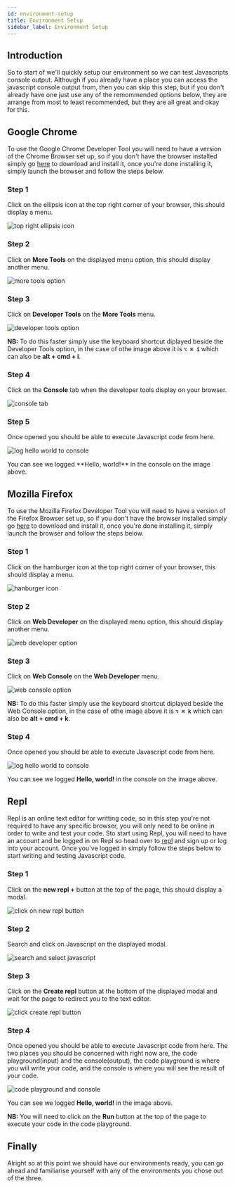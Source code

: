 ```yaml
---
id: environment-setup
title: Environment Setup
sidebar_label: Environment Setup
---
```


## Introduction
So to start of we'll quickly setup our environment so we can test Javascripts console output. Although if you already have a place you can access the javascript console output from, then you can skip this step, but if you don't already have one just use any of the remommended options below, they are arrange from most to least recommended, but they are all great and okay for this.

## Google Chrome
To use the Google Chrome Developer Tool you will need to have a version of the Chrome Browser set up, so if you don't have the browser installed simply go [here](https://chrome.google.com) to download and install it, once you're done installing it, simply launch the browser and follow the steps below.
### Step 1
Click on the ellipsis icon at the top right corner of your browser, this should display a menu.
<div class="fig-md">

![top right ellipsis icon](img/chrome-dev-tools-step-1.png)
</div>

### Step 2
Click on **More Tools** on the displayed menu option, this should display another menu.
<div class="fig-sm">

![more tools option](img/chrome-dev-tools-step-2.png)
</div>

### Step 3
Click on **Developer Tools** on the **More Tools** menu.
<div class="fig-md">

![developer tools option](img/chrome-dev-tools-step-3.png)
</div>

**NB:** To do this faster simply use the keyboard shortcut diplayed beside the Developer Tools option, in the case of othe image above it is **`⌥ ⌘ i`** which can also be **alt + cmd + i**.

### Step 4
Click on the **Console** tab when the developer tools display on your browser.
<div class="fig-sm">

![console tab](img/chrome-dev-tools-step-4.png)
</div>

### Step 5
Once opened you should be able to execute Javascript code from here.
<div class="fig-sm">

![log hello world to console](img/chrome-dev-tools-step-5.png)
</div>
You can see we logged **Hello, world!** in the console on the image above.

## Mozilla Firefox
To use the Mozilla Firefox Developer Tool you will need to have a version of the Firefox Browser set up, so if you don't have the browser installed simply go [here](https://www.mozilla.org/en-US/firefox/) to download and install it, once you're done installing it, simply launch the browser and follow the steps below.
### Step 1
Click on the hamburger icon at the top right corner of your browser, this should display a menu.
<div class="fig-md">

![hanburger icon](img/firefox-dev-tools-step-1.png)
</div>

### Step 2
Click on **Web Developer** on the displayed menu option, this should display another menu.
<div class="fig-sm">

![web developer option](img/firefox-dev-tools-step-2.png)
</div>

### Step 3
Click on **Web Console** on the **Web Developer** menu.
<div class="fig-sm">

![web console option](img/firefox-dev-tools-step-3.png)
</div>

**NB:** To do this faster simply use the keyboard shortcut diplayed beside the Web Console option, in the case of othe image above it is **`⌥ ⌘ k`** which can also be **alt + cmd + k**.

### Step 4
Once opened you should be able to execute Javascript code from here.
<div class="fig-sm">

![log hello world to console](img/firefox-dev-tools-step-4.png)
</div>

You can see we logged **Hello, world!** in the console on the image above.

## Repl
Repl is an online text editor for writting code, so in this step you're not required to have any specific browser, you will only need to be online in order to write and test your code.
Sto start using Repl, you will need to have an account and be logged in on Repl so head over to [repl](https://repl.it) and sign up or log into your account. Once you've logged in simply follow the steps below to start writing and testing Javascript code.

### Step 1
Click on the **new repl +** button at the top of the page, this should display a modal.
<div class="fig-sm">

![click on new repl button](img/repl-env-step-1.png)
</div>

### Step 2
Search and click on Javascript on the displayed modal.
<div class="fig-sm">

![search and select javascript](img/repl-env-step-2.png)
</div>

### Step 3
Click on the **Create repl** button at the bottom of the displayed modal and wait for the page to redirect you to the text editor.
<div class="fig-sm">

![click create repl button](img/repl-env-step-3.png)
</div>

### Step 4
Once opened you should be able to execute Javascript code from here. The two places you should be concerned with right now are, the code playground(input) and the console(output), the code playground is where you will write your code, and the console is where you will see the result of your code.
<div class="fig-full">

![code playground and console](img/repl-env-step-4.png)
</div>

You can see we logged **Hello, world!** in the image above.

**NB:** You will need to click on the **Run** button at the top of the page to execute your code in the code playground.

## Finally
Alright so at this point we should have our environments ready, you can go ahead and familiarise yourself with any of the environments you chose out of the three.